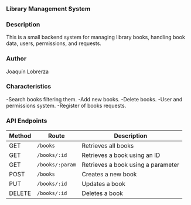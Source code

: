 ### Library Management System
### Description
  This is a small backend system for managing library books, handling book data, users, permissions, and requests.

### Author
  Joaquín Lobrerza

### Characteristics
  -Search books filtering them.
  -Add new books.
  -Delete books.
  -User and permissions system.
  -Register of books requests.

### API Endpoints
| Method | Route          | Description                       |
|--------|----------------|-----------------------------------|
| GET    | `/books`       | Retrieves all books               |
| GET    | `/books/:id`   | Retrieves a book using an ID      |
| GET    | `/books/:param`| Retrieves a book using a parameter|
| POST   | `/books`       | Creates a new book                |
| PUT    | `/books/:id`   | Updates a book                    |
| DELETE | `/books/:id`   | Deletes a book                    |
